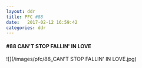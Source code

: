 ```yaml
---
layout: ddr
title: PFC #88
date:   2017-02-12 16:59:42
categories: ddr
---
```

#### **#88** CAN'T STOP FALLIN' IN LOVE
![](/images/pfc/88_CAN'T STOP FALLIN' IN LOVE.jpg)
